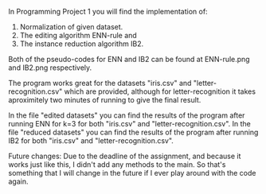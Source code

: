 In Programming Project 1 you will find the implementation of: 
  1. Normalization of given dataset.
  2. The editing algorithm ENN-rule and 
  3. The instance reduction algorithm IB2. 
  
Both of the pseudo-codes for ENN and IB2 can be found at ENN-rule.png and IB2.png respectively. 

The program works great for the datasets "iris.csv" and "letter-recognition.csv" which are provided, although for letter-recognition it takes aproximitely two minutes of running to give the final result.

In the file "edited datasets" you can find the results of the program after running ENN for k=3 for both "iris.csv" and "letter-recognition.csv".
In the file "reduced datasets" you can find the results of the program after running ΙΒ2 for both "iris.csv" and "letter-recognition.csv".

Future changes: Due to the deadline of the assignment, and because it works just like this, I didn't add any methods to the main. So that's something that I will change in the future if I ever play around with the code again.
